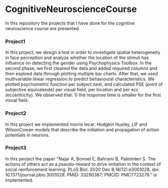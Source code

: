 # CognitiveNeuroscienceCourse
In this repository the projects that I have done for the cognitive neuroscience course are presented.
### Project1
In this project, we design a test in order to investigate spatial heterogeneity in face perception and analyze whether the location of the stimuli has influence on detecting the gender using Psychophysics Toolbox. In the second phase, we first cleaned the data and added required columns and then exploed data through plotting multiple bar charts. After that, we used multivariable linear regression to predict behavioural characteristics. We plotted psychometric function per subject next, and calculated PSE (point of subjective equivalende) per visual field, per location and per ecc (eccentricity). We observed that: 1) the response time is smaller for the first visual field. 
### Project2
In this project we implemented morris lecar, Hodgkin Huxley, LIF and WilsonCowan models that describe the initiation and propagation of action potentials in neurons.
### Project3
In this peoject the paper "Najar A, Bonnet E, Bahrami B, Palminteri S. The actions of others act as a pseudo-reward to drive imitation in the context of social reinforcement learning. PLoS Biol. 2020 Dec 8;18(12):e3001028. doi: 10.1371/journal.pbio.3001028. PMID: 33290387; PMCID: PMC7723279." is implemented. 
